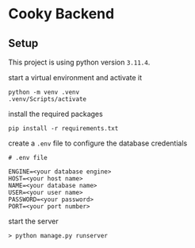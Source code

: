# Cooky Backend

## Setup

This project is using python version `3.11.4`.

start a virtual environment and activate it

```
python -m venv .venv
.venv/Scripts/activate
```

install the required packages

```
pip install -r requirements.txt
```

create a `.env` file to configure the database credentials

```
# .env file

ENGINE=<your database engine>
HOST=<your host name>
NAME=<your database name>
USER=<your user name>
PASSWORD=<your password>
PORT=<your port number>
```

start the server

```
> python manage.py runserver
```
